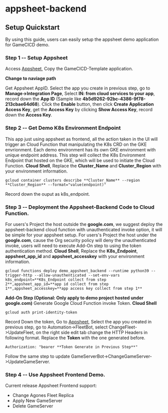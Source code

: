 # appsheet-backend

## Setup Quickstart
  By using this guide, users can easily setup the appsheet demo application for GameCICD demo.

### Step 1 -- Setup Appsheet
Access [Appsheet](https://www.appsheet.com/Template/Apps), Copy the GameCICD-Template application.

**Change to naviage path**

Get Appsheet AppID. Select the app you create in previous step, go to **Manage->Integration Page**, Select **IN: from cloud services to your app**, record down the **App ID** (Sample like **4b5d9262-92bc-4386-9f78-213cbae64d68**). Click the **Enable** button, then click **Create Application Access Key**, get the **Access Key** by clicking **Show Access Key**, record down the **Access Key**.

### Step 2 -- Get Demo K8s Environment Endpoint
This app just using appsheet as frontend, all the action taken in the UI will trigger an Cloud Function that manipulating the K8s CRD on the GKE envrionment. Each demo environment has its own GKE environment with unique endpoint address. This step will collect the K8s Environment Endpoint that hosted on the GKE, which will be used to initiate the Cloud Function.
**Cloud Shell**, Replace the **Cluster_Name** and **Cluster_Region** with your environment information.
```
gcloud container clusters describe **Cluster_Name** --region **Cluster_Region** --format="value(endpoint)"
```
Record down the ouput as k8s_endpoint.

### Step 3 -- Deployment the Appsheet-Backend Code to Cloud Function.
For users's Project the host outside the **google.com**, we suggest deploy the appsheet-backend cloud function with unauthenticated invoke option, it will be simple for your appsheet setup. For users's Project the host under the **google.com**, cause the Org security policy will deny the unauthenticated invoke, users will need to execute Add-On step to using the token authentication method.
**Cloud Shell**, Replace the **K8s_Endpoint**, **appsheet_app_id** and **appsheet_accesskey** with your environment information.
```
gcloud functions deploy demo_appsheet_backend --runtime python39 --trigger-http --allow-unauthenticated --set-env-vars k8s_endpoint=**K8s_Endpoint collect from step 2**,appsheet_app_id=**app id collect from step 1**,appsheet_accesskey=**app access key collect from step 1**
```

**Add-On Step (Optional: Only apply to demo project hosted under google.com)**
Generate Google Cloud Function invoke Token.
**Cloud Shell**
```
gcloud auth print-identity-token
```
Record Down the token, Go to [Appsheet](https://www.appsheet.com/Template/Apps), Select the app you created in previous step, go to Automation->FleetBot, select ChangeFleet->UpdateFleet, on the right side edit tab change the HTTP Headers in following format. Replace the **Token** with the one generated before. 
```
Authorization: "bearer **Token Generate in Previous Step**"
```
Follow the same step to update GameServerBot->ChangeGameServer->UpdateGameServer.

### Step 4 -- Use Appsheet Frontend Demo.
Current release Appsheet Frontend support:
* Change Agones Fleet Replica
* Apply New GameServer
* Delete GameServer

